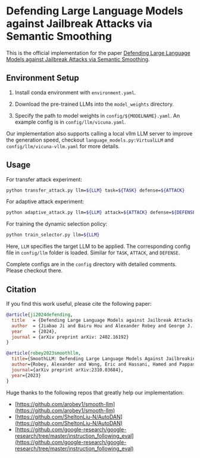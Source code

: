 # Defending Large Language Models against Jailbreak Attacks via Semantic Smoothing

This is the official implementation for the paper [Defending Large Language Models against Jailbreak Attacks via Semantic Smoothing](https://arxiv.org/abs/2402.16192). 

## Environment Setup

1. Install conda environment with `environment.yaml`. 

2. Download the pre-trained LLMs into the `model_weights` directory.

3. Specify the path to model weights in `config/${MODELNAME}.yaml`. An example config is in `config/llm/vicuna.yaml`.

Our implementation also supports calling a local vllm LLM server to improve the generation speed, checkout `language_models.py:VirtualLLM` and `config/llm/vicuna-vllm.yaml` for more details.

## Usage

For transfer attack experiment:

```bash
python transfer_attack.py llm=${LLM} task=${TASK} defense=${ATTACK}
```

For adaptive attack experiment:
```bash
python adaptive_attack.py llm=${LLM} attack=${ATTACK} defense=${DEFENSE}
```

For training the dynamic selection policy:
```bash
python train_selector.py llm=${LLM}
```

Here, `LLM` specifies the target LLM to be applied. The corresponding config file in `config/llm` folder is loaded. Similar for `TASK`, `ATTACK`, and `DEFENSE`.

Complete configs are in the `config` directory with detailed comments. Please checkout there.

## Citation
If you find this work useful, please cite the following paper:
```bibtex
@article{ji2024defending,
  title   = {Defending Large Language Models against Jailbreak Attacks via Semantic Smoothing},
  author  = {Jiabao Ji and Bairu Hou and Alexander Robey and George J. Pappas and Hamed Hassani and Yang Zhang and Eric Wong and Shiyu Chang},
  year    = {2024},
  journal = {arXiv preprint arXiv: 2402.16192}
}

@article{robey2023smoothllm,
  title={SmoothLLM: Defending Large Language Models Against Jailbreaking Attacks},
  author={Robey, Alexander and Wong, Eric and Hassani, Hamed and Pappas, George J},
  journal={arXiv preprint arXiv:2310.03684},
  year={2023}
}
```

Huge thanks to the following repos that greatly help our implementation: 
* [https://github.com/arobey1/smooth-llm](https://github.com/arobey1/smooth-llm)
* [https://github.com/SheltonLiu-N/AutoDAN](https://github.com/SheltonLiu-N/AutoDAN)
* [https://github.com/google-research/google-research/tree/master/instruction_following_eval](https://github.com/google-research/google-research/tree/master/instruction_following_eval)
